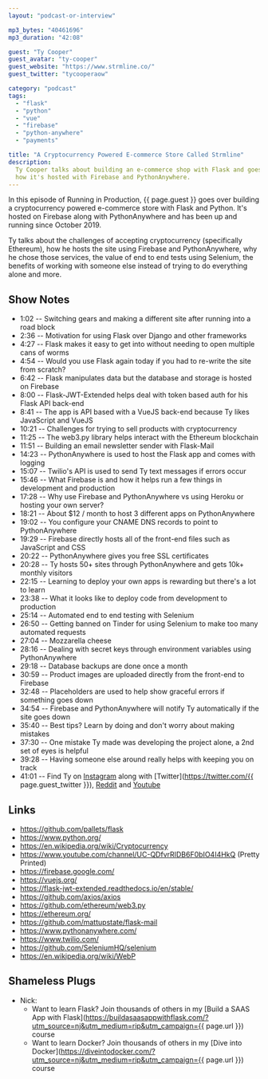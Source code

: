 ```yaml
---
layout: "podcast-or-interview"

mp3_bytes: "40461696"
mp3_duration: "42:08"

guest: "Ty Cooper"
guest_avatar: "ty-cooper"
guest_website: "https://www.strmline.co/"
guest_twitter: "tycooperaow"

category: "podcast"
tags:
  - "flask"
  - "python"
  - "vue"
  - "firebase"
  - "python-anywhere"
  - "payments"

title: "A Cryptocurrency Powered E-commerce Store Called Strmline"
description:
  Ty Cooper talks about building an e-commerce shop with Flask and goes over
  how it's hosted with Firebase and PythonAnywhere.
---
```


In this episode of Running in Production, {{ page.guest }} goes over building a
cryptocurrency powered e-commerce store with Flask and Python. It's hosted on
Firebase along with PythonAnywhere and has been up and running since October
2019.

Ty talks about the challenges of accepting cryptocurrency (specifically
Ethereum), how he hosts the site using Firebase and PythonAnywhere, why he
chose those services, the value of end to end tests using Selenium, the
benefits of working with someone else instead of trying to do everything alone
and more.

## Show Notes

- 1:02 -- Switching gears and making a different site after running into a road block
- 2:36 -- Motivation for using Flask over Django and other frameworks
- 4:27 -- Flask makes it easy to get into without needing to open multiple cans of worms
- 4:54 -- Would you use Flask again today if you had to re-write the site from scratch?
- 6:42 -- Flask manipulates data but the database and storage is hosted on Firebase
- 8:00 -- Flask-JWT-Extended helps deal with token based auth for his Flask API back-end
- 8:41 -- The app is API based with a VueJS back-end because Ty likes JavaScript and VueJS
- 10:21 -- Challenges for trying to sell products with cryptocurrency
- 11:25 -- The web3.py library helps interact with the Ethereum blockchain
- 11:51 -- Building an email newsletter sender with Flask-Mail
- 14:23 -- PythonAnywhere is used to host the Flask app and comes with logging
- 15:07 -- Twilio's API is used to send Ty text messages if errors occur
- 15:46 -- What Firebase is and how it helps run a few things in development and production
- 17:28 -- Why use Firebase and PythonAnywhere vs using Heroku or hosting your own server?
- 18:21 -- About $12 / month to host 3 different apps on PythonAnywhere
- 19:02 -- You configure your CNAME DNS records to point to PythonAnywhere
- 19:29 -- Firebase directly hosts all of the front-end files such as JavaScript and CSS
- 20:22 -- PythonAnywhere gives you free SSL certificates
- 20:28 -- Ty hosts 50+ sites through PythonAnywhere and gets 10k+ monthly visitors
- 22:15 -- Learning to deploy your own apps is rewarding but there's a lot to learn
- 23:38 -- What it looks like to deploy code from development to production
- 25:14 -- Automated end to end testing with Selenium
- 26:50 -- Getting banned on Tinder for using Selenium to make too many automated requests
- 27:04 -- Mozzarella cheese
- 28:16 -- Dealing with secret keys through environment variables using PythonAnywhere
- 29:18 -- Database backups are done once a month
- 30:59 -- Product images are uploaded directly from the front-end to Firebase
- 32:48 -- Placeholders are used to help show graceful errors if something goes down
- 34:54 -- Firebase and PythonAnywhere will notify Ty automatically if the site goes down
- 35:40 -- Best tips? Learn by doing and don't worry about making mistakes
- 37:30 -- One mistake Ty made was developing the project alone, a 2nd set of eyes is helpful
- 39:28 -- Having someone else around really helps with keeping you on track
- 41:01 -- Find Ty on [Instagram](https://www.instagram.com/tycoo_aow/) along
  with [Twitter](https://twitter.com/{{ page.guest_twitter }}),
  [Reddit](https://www.reddit.com/user/tycooperaow) and
  [Youtube](https://www.youtube.com/channel/UCLxaPajGVw9K-gH9O69a0nw)

## Links

- <https://github.com/pallets/flask>
- <https://www.python.org/>
- <https://en.wikipedia.org/wiki/Cryptocurrency>
- <https://www.youtube.com/channel/UC-QDfvrRIDB6F0bIO4I4HkQ> (Pretty Printed)
- <https://firebase.google.com/>
- <https://vuejs.org/>
- <https://flask-jwt-extended.readthedocs.io/en/stable/>
- <https://github.com/axios/axios>
- <https://github.com/ethereum/web3.py>
- <https://ethereum.org/>
- <https://github.com/mattupstate/flask-mail>
- <https://www.pythonanywhere.com/>
- <https://www.twilio.com/>
- <https://github.com/SeleniumHQ/selenium>
- <https://en.wikipedia.org/wiki/WebP>

## Shameless Plugs

- Nick:
  - Want to learn Flask? Join thousands of others in my
    [Build a SAAS App with Flask](https://buildasaasappwithflask.com/?utm_source=nj&utm_medium=rip&utm_campaign={{ page.url }})
    course
  - Want to learn Docker? Join thousands of others in my
    [Dive into Docker](https://diveintodocker.com/?utm_source=nj&utm_medium=rip&utm_campaign={{ page.url }})
    course
